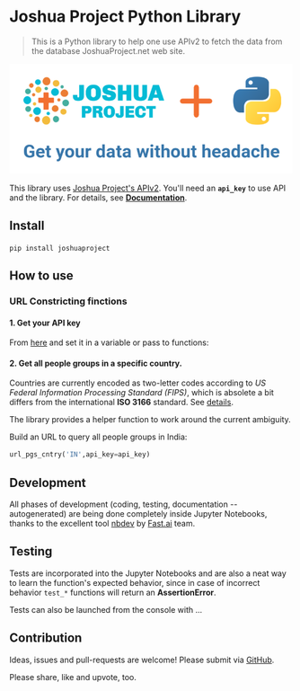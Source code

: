 # Joshua Project Python Library
> This is a Python library to help one use APIv2 to fetch the data from the database JoshuaProject.net web site.


![](logo-800x300.png)

This library uses [Joshua Project's APIv2](https://joshuaproject.net/api/v2).
You'll need an **`api_key`** to use API and the library.
For details, see [**Documentation**](https://joshuaproject.net/api/v2/documentation).

## Install

`pip install joshuaproject`

## How to use

### URL Constricting finctions

#### 1. Get your API key

From [here](https://joshuaproject.net/api/v2) and set it in a variable or pass to functions:

#### 2. Get all people groups in a specific country. 

Countries are currently encoded as two-letter codes according to *US Federal Information Processing Standard (FIPS)*, which is absolete a bit differs from the international **ISO 3166** standard. See [details](https://www.geodatasource.com/resources/tutorials/international-country-code-fips-versus-iso-3166/).

The library provides a helper function to work around the current ambiguity.

Build an URL to query all people groups in India:

```python
url_pgs_cntry('IN',api_key=api_key)
```

## Development

All phases of development (coding, testing, documentation -- autogenerated) are being done completely inside Jupyter Notebooks, thanks to the excellent tool [nbdev](https://www.fast.ai/2019/12/02/nbdev/) by [Fast.ai](https://www.fast.ai/) team.

## Testing

Tests are incorporated into the Jupyter Notebooks and are also a neat way to learn the function's expected behavior, since in case of incorrect behavior `test_*` functions will return an **AssertionError**.

Tests can also be launched from the console with ...

## Contribution

Ideas, issues and pull-requests are welcome! Please submit via [GitHub](https://github.com/kdorichev/joshuaproject).

Please share, like and upvote, too.

